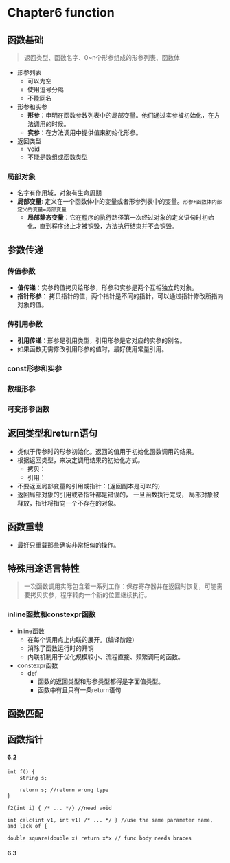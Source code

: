 # Chapter6 function


## 函数基础
> 返回类型、函数名字、0~n个形参组成的形参列表、函数体
- 形参列表
  - 可以为空
  - 使用逗号分隔
  - 不能同名
- 形参和实参
  - **形参**：申明在函数参数列表中的局部变量。他们通过实参被初始化，在方法调用的时候。
  - **实参**：在方法调用中提供值来初始化形参。
- 返回类型
  - void
  - 不能是数组或函数类型

### 局部对象
- 名字有作用域，对象有生命周期
- **局部变量**: 定义在一个函数体中的变量或者形参列表中的变量。`形参+函数体内部定义的变量=局部变量`
  - **局部静态变量**：它在程序的执行路径第一次经过对象的定义语句时初始化，直到程序终止才被销毁，方法执行结束并不会销毁。


## 参数传递
### 传值参数
- **值传递**：实参的值拷贝给形参，形参和实参是两个互相独立的对象。
- **指针形参**： 拷贝指针的值，两个指针是不同的指针，可以通过指针修改所指向对象的值。
### 传引用参数
- **引用传递**：形参是引用类型，引用形参是它对应的实参的别名。
- 如果函数无需修改引用形参的值时，最好使用常量引用。

### const形参和实参


### 数组形参

### 可变形参函数


## 返回类型和return语句
- 类似于传参时的形参初始化。返回的值用于初始化函数调用的结果。
- 根据返回类型，来决定调用结果的初始化方式。
  - 拷贝：
  - 引用：
- 不要返回局部变量的引用或指针：(返回副本是可以的)
- 返回局部对象的引用或者指针都是错误的， 一旦函数执行完成， 局部对象被释放，指针将指向一个不存在的对象。


## 函数重载
- 最好只重载那些确实非常相似的操作。

## 特殊用途语言特性
> 一次函数调用实际包含着一系列工作：保存寄存器并在返回时恢复，可能需要拷贝实参，程序转向一个新的位置继续执行。
### inline函数和constexpr函数
- inline函数
  - 在每个调用点上内联的展开。(编译阶段)
  - 消除了函数运行时的开销
  - 内联机制用于优化规模较小、流程直接、频繁调用的函数。
- constexpr函数
  - def
    - 函数的返回类型和形参类型都得是字面值类型。
    - 函数中有且只有一条return语句


## 函数匹配



## 函数指针








#### 6.2
```
int f() {
    string s;

    return s; //return wrong type
}

f2(int i) { /* ... */} //need void

int calc(int v1, int v1) /* ... */ } //use the same parameter name, and lack of {

double square(double x) return x*x // func body needs braces
```

#### 6.3